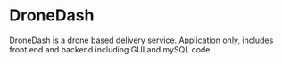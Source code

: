# DroneDash
DroneDash  is a drone  based delivery service. Application only, includes front end and backend including GUI and mySQL code
